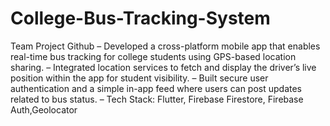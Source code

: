 # College-Bus-Tracking-System
Team Project Github
– Developed a cross-platform mobile app that enables real-time bus tracking for college students using
GPS-based location sharing.
– Integrated location services to fetch and display the driver’s live position within the app for student visibility.
– Built secure user authentication and a simple in-app feed where users can post updates related to bus status.
– Tech Stack: Flutter, Firebase Firestore, Firebase Auth,Geolocator
